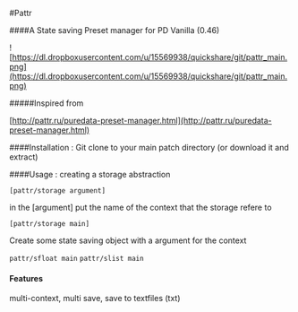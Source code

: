 #Pattr

####A State saving Preset manager for PD Vanilla (0.46)


![https://dl.dropboxusercontent.com/u/15569938/quickshare/git/pattr_main.png](https://dl.dropboxusercontent.com/u/15569938/quickshare/git/pattr_main.png)


#####Inspired from  

[http://pattr.ru/puredata-preset-manager.html](http://pattr.ru/puredata-preset-manager.html)



####Installation :
Git clone to your main patch directory (or download it and extract)





####Usage :
creating a storage abstraction

`[pattr/storage argument]`

in the [argument] put the name of the context that the storage refere to

`[pattr/storage main]`


Create some state saving object with a argument for the context

`pattr/sfloat main`
`pattr/slist main`

#### Features
multi-context,  multi save,  save to textfiles  (txt)
